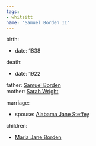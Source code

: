 ```yaml
---
tags:
- whitsitt
name: "Samuel Borden II"
---
```


birth:
  - date: 1838

death:
  - date: 1922

father: [Samuel Borden](Samuel%20Borden.md)  
mother: [Sarah Wright](Sarah%20Wright.md)

marriage:
  - spouse: [Alabama Jane Steffey](Alabama%20Jane%20Steffey.md)  

children:
  - [Maria Jane Borden](Maria%20Jane%20Borden.md)
